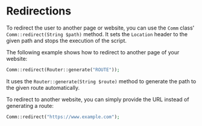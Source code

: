 # Redirections
To redirect the user to another page or website, you can use the `Comm` class' `Comm::redirect(String $path)` method. It sets the `Location` header to the given path and stops the execution of the script.

The following example shows how to redirect to another page of your website:
```php
Comm::redirect(Router::generate("ROUTE"));
```
It uses the `Router::generate(String $route)` method to generate the path to the given route automatically.

To redirect to another website, you can simply provide the URL instead of generating a route:
```php
Comm::redirect("https://www.example.com");
```
